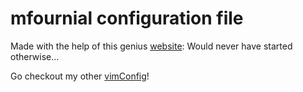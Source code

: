 # mfournial configuration file

Made with the help of this genius [website](http://marcgg.com/blog/2016/03/01/vimrc-example):
Would never have started otherwise...

Go checkout my other [vimConfig](https://github.com/mfournial/vimMac)!
